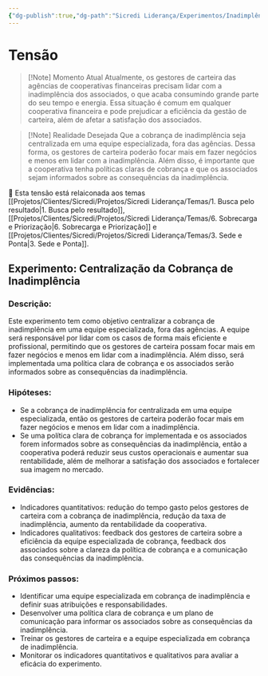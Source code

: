 ```yaml
---
{"dg-publish":true,"dg-path":"Sicredi Liderança/Experimentos/Inadimplência nas Agências.md","permalink":"/Sicredi Liderança/Experimentos/Inadimplência nas Agências/"}
---
```


# Tensão

> [!Note] Momento Atual
> Atualmente, os gestores de carteira das agências de cooperativas financeiras precisam lidar com a inadimplência dos associados, o que acaba consumindo grande parte do seu tempo e energia. Essa situação é comum em qualquer cooperativa financeira e pode prejudicar a eficiência da gestão de carteira, além de afetar a satisfação dos associados.

> [!Note] Realidade Desejada
> Que a cobrança de inadimplência seja centralizada em uma equipe especializada, fora das agências. Dessa forma, os gestores de carteira poderão focar mais em fazer negócios e menos em lidar com a inadimplência. Além disso, é importante que a cooperativa tenha políticas claras de cobrança e que os associados sejam informados sobre as consequências da inadimplência. 

🔗 Esta tensão está relaiconada aos temas [[Projetos/Clientes/Sicredi/Projetos/Sicredi Liderança/Temas/1. Busca pelo resultado\|1. Busca pelo resultado]], [[Projetos/Clientes/Sicredi/Projetos/Sicredi Liderança/Temas/6. Sobrecarga e Priorização\|6. Sobrecarga e Priorização]] e [[Projetos/Clientes/Sicredi/Projetos/Sicredi Liderança/Temas/3. Sede e Ponta\|3. Sede e Ponta]].

## Experimento: Centralização da Cobrança de Inadimplência

### Descrição:
Este experimento tem como objetivo centralizar a cobrança de inadimplência em uma equipe especializada, fora das agências. A equipe será responsável por lidar com os casos de forma mais eficiente e profissional, permitindo que os gestores de carteira possam focar mais em fazer negócios e menos em lidar com a inadimplência. Além disso, será implementada uma política clara de cobrança e os associados serão informados sobre as consequências da inadimplência.

### Hipóteses:
- Se a cobrança de inadimplência for centralizada em uma equipe especializada, então os gestores de carteira poderão focar mais em fazer negócios e menos em lidar com a inadimplência.
- Se uma política clara de cobrança for implementada e os associados forem informados sobre as consequências da inadimplência, então a cooperativa poderá reduzir seus custos operacionais e aumentar sua rentabilidade, além de melhorar a satisfação dos associados e fortalecer sua imagem no mercado.

### Evidências:
- Indicadores quantitativos: redução do tempo gasto pelos gestores de carteira com a cobrança de inadimplência, redução da taxa de inadimplência, aumento da rentabilidade da cooperativa.
- Indicadores qualitativos: feedback dos gestores de carteira sobre a eficiência da equipe especializada de cobrança, feedback dos associados sobre a clareza da política de cobrança e a comunicação das consequências da inadimplência.

### Próximos passos:
- Identificar uma equipe especializada em cobrança de inadimplência e definir suas atribuições e responsabilidades.
- Desenvolver uma política clara de cobrança e um plano de comunicação para informar os associados sobre as consequências da inadimplência.
- Treinar os gestores de carteira e a equipe especializada em cobrança de inadimplência.
- Monitorar os indicadores quantitativos e qualitativos para avaliar a eficácia do experimento.

